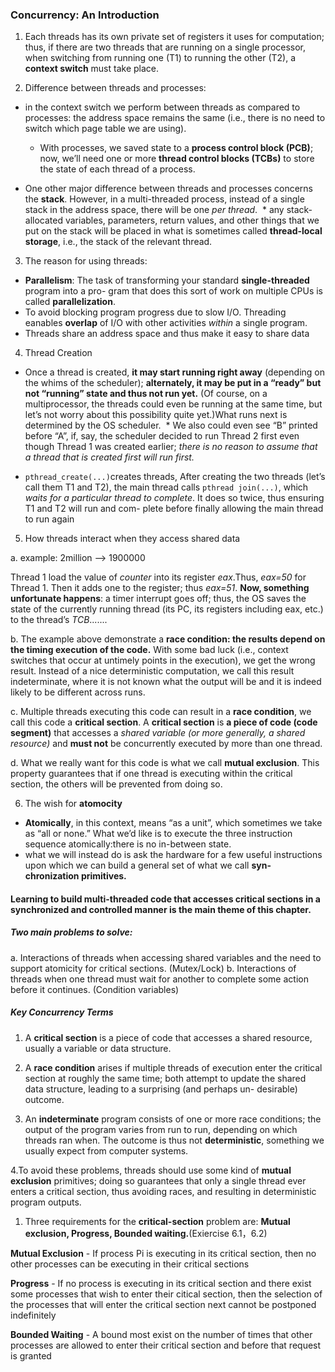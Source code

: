 ### Concurrency: An Introduction
1. Each threads has its own private set of registers it uses for computation; thus, if there are two threads that are running on a single processor, when switching from running one (T1) to running the other (T2), a **context switch** must take place.

2. Difference between threads and processes:
* in the context switch we perform between threads as compared to processes: the address space remains the same (i.e., there is no need to switch which page table we are using). 
  * With processes, we saved state to a **process control block (PCB)**; now, we’ll need one or more **thread control blocks (TCBs)** to store the state of each thread of a process.
  
* One other major difference between threads and processes concerns the **stack**. However, in a multi-threaded process, instead of a single stack in the address space, there will be one *per thread*.
  * any stack-allocated variables, parameters, return values, and other things that we put on the stack will be placed in what is sometimes called **thread-local storage**, i.e., the stack of the relevant thread.

3. The reason for using threads:
* **Parallelism**: The task of transforming your standard **single-threaded** program into a pro- gram that does this sort of work on multiple CPUs is called **parallelization**.
* To avoid blocking program progress due to slow I/O. Threading eanables **overlap** of I/O with other activities *within* a single program.
* Threads share an address space and thus make it easy to share data

4. Thread Creation
* Once a thread is created, **it may start running right away** (depending on the whims of the scheduler); **alternately, it may be put in a “ready” but not “running” state and thus not run yet.** (Of course, on a multiprocessor, the threads could even be running at the same time, but let’s not worry about this possibility quite yet.)What runs next is determined by the OS scheduler.
  * We also could even see “B” printed before “A”, if, say, the scheduler decided to run Thread 2 first even though Thread 1 was created earlier; *there is no reason to assume that a thread that is created first will run first.*
  
* `pthread_create(...)`creates threads, After creating the two threads (let’s call them T1 and T2), the main thread calls `pthread join(...)`, which *waits for a particular thread to complete*. It does so twice, thus ensuring T1 and T2 will run and com- plete before finally allowing the main thread to run again

5. How threads interact when they access shared data

a. example: 2million --> 1900000

Thread 1 load the value of *counter* into its register *eax*.Thus, *eax=50* for Thread 1. Then it adds one to the register; thus *eax=51*. **Now, something unfortunate happens**: a timer interrupt goes off; thus, the OS saves the state of the currently running thread (its PC, its registers including eax, etc.) to the thread’s *TCB*.......

b. The example above demonstrate a **race condition: the results depend on the timing execution of the code.** With some bad luck (i.e., context switches that occur at untimely points in the execution), we get the wrong result. Instead of a nice deterministic computation, we call this result indeterminate, where it is not known what the output will be and it is indeed likely to be different across runs.

c. Multiple threads executing this code can result in a **race condition**, we call this code a **critical section**. A **critical section** is **a piece of code (code segment)** that accesses a *shared variable (or more generally, a shared resource)* and **must not** be concurrently executed by more than one thread.

d. What we really want for this code is what we call **mutual exclusion**. This property guarantees that if one thread is executing within the critical section, the others will be prevented from doing so.

6. The wish for **atomocity**
* **Atomically**, in this context, means “as a unit”, which sometimes we take as “all or none.” What we’d like is to execute the three instruction sequence atomically:there is no in-between state.
* what we will instead do is ask the hardware for a few useful instructions upon which we can build a general set of what we call **syn- chronization primitives.**

#### Learning to build multi-threaded code that accesses critical sections in a synchronized and controlled manner is the main theme of this chapter.

##### Two main problems to solve:
a. Interactions of threads when accessing shared variables and the need to support atomicity for critical sections. (Mutex/Lock)
b. Interactions of threads when one thread must wait for another to complete some action before it continues. (Condition variables)

##### Key Concurrency Terms
1. A **critical section** is a piece of code that accesses a shared resource, usually a variable or data structure.

2. A **race condition** arises if multiple threads of execution enter the critical section at roughly the same time; both attempt to update the shared data structure, leading to a surprising (and perhaps un- desirable) outcome.

3. An **indeterminate** program consists of one or more race conditions; the output of the program varies from run to run, depending on which threads ran when. The outcome is thus not **deterministic**, something we usually expect from computer systems.

4.To avoid these problems, threads should use some kind of **mutual exclusion** primitives; doing so guarantees that only a single thread ever enters a critical section, thus avoiding races, and resulting in deterministic program outputs.

1. Three requirements for the **critical-section** problem are: **Mutual exclusion, Progress, Bounded waiting.**(Exiercise 6.1，6.2)

**Mutual Exclusion** - If process Pi is executing in its critical section, then no other processes can be executing in their critical sections

**Progress** - If no process is executing in its critical section and there exist some processes that wish to enter their citical section, then the selection of the processes that will enter the critical section next cannot be postponed indefinitely

**Bounded Waiting** - A bound most exist on the number of times that other processes are allowed to enter their critical section and before that request is granted
